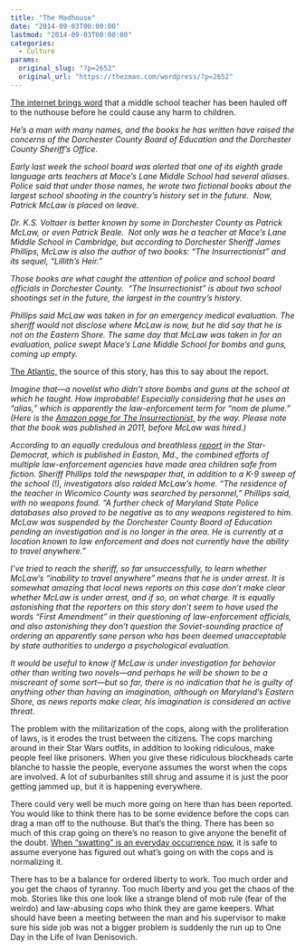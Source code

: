 ```yaml
---
title: "The Madhouse"
date: "2014-09-03T00:00:00"
lastmod: "2014-09-03T00:00:00"
categories:
  - Culture
params:
  original_slug: "?p=2652"
  original_url: "https://thezman.com/wordpress/?p=2652"
---
```


<a
href="http://www.wboc.com/story/26367051/cambridge-maces-lane-middle-school-teacher-on-administrative-leave"
rel="noopener noreferrer" target="_blank">The internet brings word</a>
that a middle school teacher has been hauled off to the nuthouse before
he could cause any harm to children.

*He’s a man with many names, and the books he has written have raised
the concerns of the Dorchester County Board of Education and the
Dorchester County Sheriff’s Office.*

*Early last week the school board was alerted that one of its eighth
grade language arts teachers at Mace’s Lane Middle School had several
aliases.  Police said that under those names, he wrote two fictional
books about the largest school shooting in the country’s history set in
the future.  Now, Patrick McLaw is placed on leave.*

*Dr. K.S. Voltaer is better known by some in Dorchester County as
Patrick McLaw, or even Patrick Beale.  Not only was he a teacher at
Mace’s Lane Middle School in Cambridge, but according to Dorchester
Sheriff James Phillips, McLaw is also the author of two books: “The
Insurrectionist” and its sequel, “Lillith’s Heir.”*

*Those books are what caught the attention of police and school board
officials in Dorchester County.  “The Insurrectionist” is about two
school shootings set in the future, the largest in the country’s
history.*

*Phillips said McLaw was taken in for an emergency medical evaluation.
The sheriff would not disclose where McLaw is now, but he did say that
he is not on the Eastern Shore. The same day that McLaw was taken in for
an evaluation, police swept Mace’s Lane Middle School for bombs and
guns, coming up empty.*

<a
href="http://www.theatlantic.com/national/archive/2014/09/in-cambridge-md-a-soviet-style-punishment-for-a-novelist/379431/"
rel="noopener noreferrer" target="_blank">The Atlantic,</a> the source
of this story, has this to say about the report.

*Imagine that—a novelist who didn’t store bombs and guns at the school
at which he taught. How improbable! Especially considering that he uses
an “alias,” which is apparently the law-enforcement term for “nom de
plume.” (Here is the [Amazon page for The
Insurrectionist,](http://www.amazon.com/Insurrectionist-K-Voltaer-ebook/dp/B0075CP2SG/ref=sr_1_1?ie=UTF8&qid=1409589345&sr=8-1&keywords=patrick+mclaw)
by the way. Please note that the book was published in 2011, before
McLaw was hired.)*

*According to an equally credulous and
breathless [report](http://www.stardem.com/easternshore/news/dorchester_county/article_436429cd-6151-5000-b068-3d2baf3d34fd.html)
in the Star-Democrat, which is published in Easton, Md., the combined
efforts of multiple law-enforcement agencies have made area children
safe from fiction. Sheriff Phillips told the newspaper that, in addition
to a K-9 sweep of the school (!), investigators also raided McLaw’s
home. “The residence of the teacher in Wicomico County was searched by
personnel,” Phillips said, with no weapons found. “A further check of
Maryland State Police databases also proved to be negative as to any
weapons registered to him. McLaw was suspended by the Dorchester County
Board of Education pending an investigation and is no longer in the
area. He is currently at a location known to law enforcement and does
not currently have the ability to travel anywhere.”*

*I’ve tried to reach the sheriff, so far unsuccessfully, to learn
whether McLaw’s “inability to travel anywhere” means that he is under
arrest. It is somewhat amazing that local news reports on this case
don’t make clear whether McLaw is under arrest, and if so, on what
charge. It is equally astonishing that the reporters on this story don’t
seem to have used the words “First Amendment” in their questioning of
law-enforcement officials, and also astonishing they don’t question the
Soviet-sounding practice of ordering an apparently sane person who has
been deemed unacceptable by state authorities to undergo a psychological
evaluation.*

*It would be useful to know if McLaw is under investigation for behavior
other than writing two novels—and perhaps he will be shown to be a
miscreant of some sort—but so far, there is no indication that he is
guilty of anything other than having an imagination, although on
Maryland’s Eastern Shore, as news reports make clear, his imagination is
considered an active threat.*

The problem with the militarization of the cops, along with the
proliferation of laws, is it erodes the trust between the citizens. The
cops marching around in their Star Wars outfits, in addition to looking
ridiculous, make people feel like prisoners. When you give these
ridiculous blockheads carte blanche to hassle the people, everyone
assumes the worst when the cops are involved. A lot of suburbanites
still shrug and assume it is just the poor getting jammed up, but it is
happening everywhere.

There could very well be much more going on here than has been reported.
You would like to think there has to be some evidence before the cops
can drag a man off to the nuthouse. But that’s the thing. There has been
so much of this crap going on there’s no reason to give anyone the
benefit of the doubt.
<a href="http://www.ksl.com/?sid=31376038&amp;nid=148"
rel="noopener noreferrer" target="_blank">When “swatting” is an everyday
occurrence now</a>, it is safe to assume everyone has figured out what’s
going on with the cops and is normalizing it.

There has to be a balance for ordered liberty to work. Too much order
and you get the chaos of tyranny. Too much liberty and you get the chaos
of the mob. Stories like this one look like a strange blend of mob rule
(fear of the weirdo) and law-abusing cops who think they are game
keepers. What should have been a meeting between the man and his
supervisor to make sure his side job was not a bigger problem is
suddenly the run up to One Day in the Life of Ivan Denisovich.
